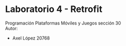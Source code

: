 # Laboratorio 4 - Retrofit
Programación Plataformas Móviles y Juegos sección 30  
Autor:
- Axel López 20768

